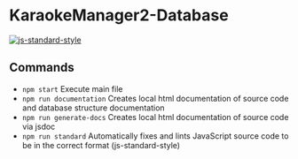 # KaraokeManager2-Database

[![js-standard-style](https://img.shields.io/badge/code%20style-standard-brightgreen.svg)](http://standardjs.com)

## Commands

- `npm start` Execute main file
- `npm run documentation` Creates local html documentation of source code and database structure documentation
- `npm run generate-docs` Creates local html documentation of source code via jsdoc
- `npm run standard` Automatically fixes and lints JavaScript source code to be in the correct format (js-standard-style)

